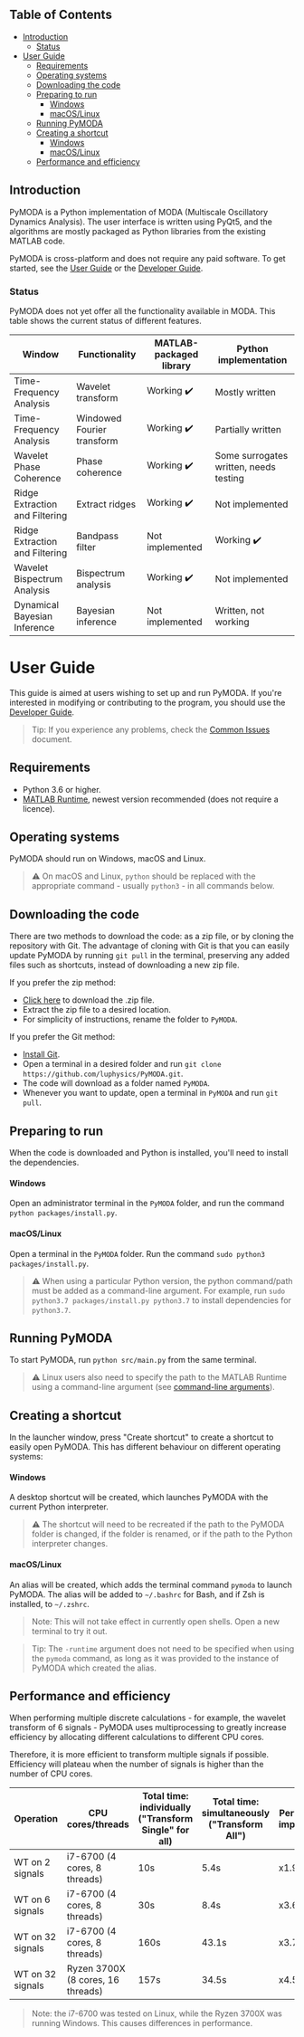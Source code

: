 <!-- START doctoc generated TOC please keep comment here to allow auto update -->
<!-- DON'T EDIT THIS SECTION, INSTEAD RE-RUN doctoc TO UPDATE -->
## Table of Contents

  - [Introduction](#introduction)
    - [Status](#status)
- [User Guide](#user-guide)
  - [Requirements](#requirements)
  - [Operating systems](#operating-systems)
  - [Downloading the code](#downloading-the-code)
  - [Preparing to run](#preparing-to-run)
      - [Windows](#windows)
      - [macOS/Linux](#macoslinux)
  - [Running PyMODA](#running-pymoda)
  - [Creating a shortcut](#creating-a-shortcut)
      - [Windows](#windows-1)
      - [macOS/Linux](#macoslinux-1)
  - [Performance and efficiency](#performance-and-efficiency)

<!-- END doctoc generated TOC please keep comment here to allow auto update -->

## Introduction

PyMODA is a Python implementation of MODA (Multiscale Oscillatory Dynamics Analysis). The user interface is written using PyQt5, and the algorithms are mostly packaged as Python libraries from the existing MATLAB code.

PyMODA is cross-platform and does not require any paid software. To get started, see the [User Guide](#user-guide) or the [Developer Guide](docs/developer-guide.md).

### Status

PyMODA does not yet offer all the functionality available in MODA. This table shows the current status of different features.

| Window    |   Functionality   |  MATLAB-packaged library | Python implementation |
| ----      |   ---------       |   ---------   |  ----- |
| Time-Frequency Analysis      |   Wavelet transform    |  Working :heavy_check_mark: | Mostly written |
| Time-Frequency Analysis      |   Windowed Fourier transform    |  Working :heavy_check_mark:   | Partially written |
| Wavelet Phase Coherence      |   Phase coherence    |  Working :heavy_check_mark:  | Some surrogates written, needs testing |
| Ridge Extraction and Filtering     |   Extract ridges    |  Working :heavy_check_mark:  | Not implemented |
| Ridge Extraction and Filtering     |   Bandpass filter    |  Not implemented   | Working :heavy_check_mark: |
| Wavelet Bispectrum Analysis     |   Bispectrum analysis    |  Working :heavy_check_mark:  | Not implemented |
| Dynamical Bayesian Inference     |   Bayesian inference    |  Not implemented   | Written, not working |

# User Guide

This guide is aimed at users wishing to set up and run PyMODA. If you're interested in modifying or contributing to the program, you should use the [Developer Guide](docs/developer-guide.md).

> Tip: If you experience any problems, check the [Common Issues](docs/common-issues.md) document.

## Requirements
- Python 3.6 or higher.
- [MATLAB Runtime](https://www.mathworks.com/products/compiler/matlab-runtime.html), 
newest version recommended (does not require a licence).

## Operating systems

PyMODA should run on Windows, macOS and Linux. 

> :warning: On macOS and Linux, `python` should be replaced with the appropriate command - usually `python3` - in all commands below.

## Downloading the code

There are two methods to download the code: as a zip file, or by cloning the repository with Git. The advantage of cloning with Git is that you can easily update PyMODA by running `git pull` in the terminal, preserving any added files such as shortcuts, instead of downloading a new zip file.

If you prefer the zip method:

- [Click here](https://github.com/luphysics/PyMODA/zipball/master) to download the .zip file. 
- Extract the zip file to a desired location.
- For simplicity of instructions, rename the folder to `PyMODA`.

If you prefer the Git method:

- [Install Git](https://git-scm.com/book/en/v2/Getting-Started-Installing-Git).
- Open a terminal in a desired folder and run `git clone https://github.com/luphysics/PyMODA.git`.
- The code will download as a folder named `PyMODA`.
- Whenever you want to update, open a terminal in `PyMODA` and run `git pull`.

## Preparing to run

When the code is downloaded and Python is installed, you'll need to install the dependencies. 

#### Windows

Open an administrator terminal in the `PyMODA` folder, and run the command `python packages/install.py`.

#### macOS/Linux

Open a terminal in the `PyMODA` folder. Run the command `sudo python3 packages/install.py`.

> :warning: When using a particular Python version, the python command/path must be added as a command-line argument. For example, 
run `sudo python3.7 packages/install.py python3.7` to install dependencies for `python3.7`.

## Running PyMODA

To start PyMODA, run `python src/main.py` from the same terminal.

> :warning: Linux users also need to specify the path to the MATLAB Runtime using a command-line argument (see [command-line arguments](docs/developer-guide.md#command-line-arguments)).

## Creating a shortcut

In the launcher window, press "Create shortcut" to create a shortcut to easily open PyMODA. This has different behaviour on different operating systems:

#### Windows

A desktop shortcut will be created, which launches PyMODA with the current Python interpreter.

> :warning: The shortcut will need to be recreated if the path to the PyMODA folder is changed, if the folder is renamed, or if the path to the Python interpreter changes.

#### macOS/Linux

An alias will be created, which adds the terminal command `pymoda` to launch PyMODA. The alias will be added to `~/.bashrc` for Bash, and if Zsh is installed, to `~/.zshrc`.

> Note: This will not take effect in currently open shells. Open a new terminal to try it out. 

> Tip: The `-runtime` argument does not need to be specified when using the `pymoda` command, as long as it was provided to the instance of PyMODA which created the alias. 

## Performance and efficiency

When performing multiple discrete calculations - for example, the wavelet transform of 6 signals - PyMODA uses multiprocessing to greatly increase efficiency by allocating 
different calculations to different CPU cores.

Therefore, it is more efficient to transform multiple signals if possible. Efficiency will plateau when the number of signals is higher than the number of CPU cores.

| Operation | CPU cores/threads | Total time: individually ("Transform Single" for all) | Total time: simultaneously ("Transform All") | Performance improvement |
| ------------- | ------------- | ------------- | ------ | ------ |
| WT on 2 signals | i7-6700 (4 cores, 8 threads) | 10s | 5.4s | x1.9 |
| WT on 6 signals | i7-6700 (4 cores, 8 threads) | 30s | 8.4s | x3.6 |
| WT on 32 signals | i7-6700 (4 cores, 8 threads) | 160s | 43.1s | x3.7 |
| WT on 32 signals | Ryzen 3700X (8 cores, 16 threads) | 157s | 34.5s | x4.55 |

> Note: the i7-6700 was tested on Linux, while the Ryzen 3700X was running Windows. This causes differences in performance.